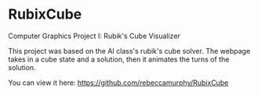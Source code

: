 RubixCube
=========

Computer Graphics Project I: Rubik's Cube Visualizer 

This project was based on the AI class's rubik's cube solver. The webpage takes in a cube state and a solution, then it animates the turns of the solution. 

You can view it here: https://github.com/rebeccamurphy/RubixCube
